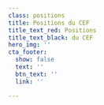 ```yaml
---
class: positions
title: Positions du CEF
title_text_red: Positions
title_text_black: du CEF
hero_img: ''
cta_footer:
  show: false
  text: ''
  btn_text: ''
  link: ''

---
```

